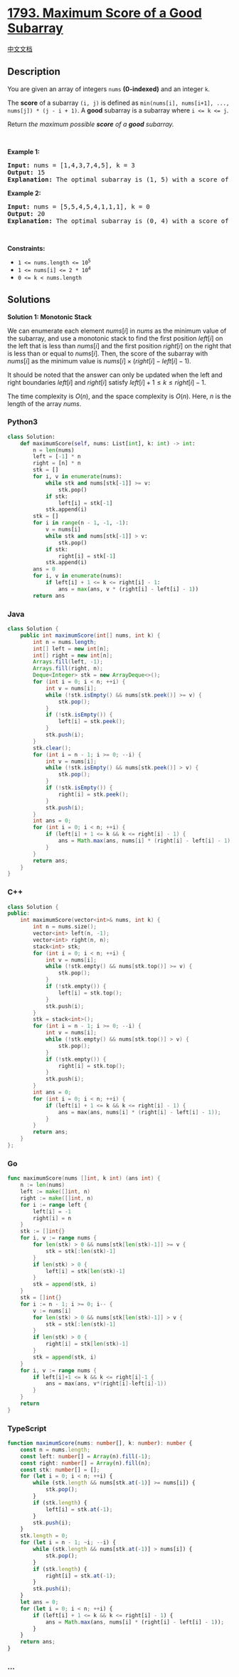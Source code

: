 # [1793. Maximum Score of a Good Subarray](https://leetcode.com/problems/maximum-score-of-a-good-subarray)

[中文文档](/solution/1700-1799/1793.Maximum%20Score%20of%20a%20Good%20Subarray/README.md)

## Description

<p>You are given an array of integers <code>nums</code> <strong>(0-indexed)</strong> and an integer <code>k</code>.</p>

<p>The <strong>score</strong> of a subarray <code>(i, j)</code> is defined as <code>min(nums[i], nums[i+1], ..., nums[j]) * (j - i + 1)</code>. A <strong>good</strong> subarray is a subarray where <code>i &lt;= k &lt;= j</code>.</p>

<p>Return <em>the maximum possible <strong>score</strong> of a <strong>good</strong> subarray.</em></p>

<p>&nbsp;</p>
<p><strong class="example">Example 1:</strong></p>

<pre>
<strong>Input:</strong> nums = [1,4,3,7,4,5], k = 3
<strong>Output:</strong> 15
<strong>Explanation:</strong> The optimal subarray is (1, 5) with a score of min(4,3,7,4,5) * (5-1+1) = 3 * 5 = 15. 
</pre>

<p><strong class="example">Example 2:</strong></p>

<pre>
<strong>Input:</strong> nums = [5,5,4,5,4,1,1,1], k = 0
<strong>Output:</strong> 20
<strong>Explanation:</strong> The optimal subarray is (0, 4) with a score of min(5,5,4,5,4) * (4-0+1) = 4 * 5 = 20.
</pre>

<p>&nbsp;</p>
<p><strong>Constraints:</strong></p>

<ul>
	<li><code>1 &lt;= nums.length &lt;= 10<sup>5</sup></code></li>
	<li><code>1 &lt;= nums[i] &lt;= 2 * 10<sup>4</sup></code></li>
	<li><code>0 &lt;= k &lt; nums.length</code></li>
</ul>

## Solutions

**Solution 1: Monotonic Stack**

We can enumerate each element $nums[i]$ in $nums$ as the minimum value of the subarray, and use a monotonic stack to find the first position $left[i]$ on the left that is less than $nums[i]$ and the first position $right[i]$ on the right that is less than or equal to $nums[i]$. Then, the score of the subarray with $nums[i]$ as the minimum value is $nums[i] \times (right[i] - left[i] - 1)$.

It should be noted that the answer can only be updated when the left and right boundaries $left[i]$ and $right[i]$ satisfy $left[i]+1 \leq k \leq right[i]-1$.

The time complexity is $O(n)$, and the space complexity is $O(n)$. Here, $n$ is the length of the array $nums$.

<!-- tabs:start -->

### **Python3**

```python
class Solution:
    def maximumScore(self, nums: List[int], k: int) -> int:
        n = len(nums)
        left = [-1] * n
        right = [n] * n
        stk = []
        for i, v in enumerate(nums):
            while stk and nums[stk[-1]] >= v:
                stk.pop()
            if stk:
                left[i] = stk[-1]
            stk.append(i)
        stk = []
        for i in range(n - 1, -1, -1):
            v = nums[i]
            while stk and nums[stk[-1]] > v:
                stk.pop()
            if stk:
                right[i] = stk[-1]
            stk.append(i)
        ans = 0
        for i, v in enumerate(nums):
            if left[i] + 1 <= k <= right[i] - 1:
                ans = max(ans, v * (right[i] - left[i] - 1))
        return ans
```

### **Java**

```java
class Solution {
    public int maximumScore(int[] nums, int k) {
        int n = nums.length;
        int[] left = new int[n];
        int[] right = new int[n];
        Arrays.fill(left, -1);
        Arrays.fill(right, n);
        Deque<Integer> stk = new ArrayDeque<>();
        for (int i = 0; i < n; ++i) {
            int v = nums[i];
            while (!stk.isEmpty() && nums[stk.peek()] >= v) {
                stk.pop();
            }
            if (!stk.isEmpty()) {
                left[i] = stk.peek();
            }
            stk.push(i);
        }
        stk.clear();
        for (int i = n - 1; i >= 0; --i) {
            int v = nums[i];
            while (!stk.isEmpty() && nums[stk.peek()] > v) {
                stk.pop();
            }
            if (!stk.isEmpty()) {
                right[i] = stk.peek();
            }
            stk.push(i);
        }
        int ans = 0;
        for (int i = 0; i < n; ++i) {
            if (left[i] + 1 <= k && k <= right[i] - 1) {
                ans = Math.max(ans, nums[i] * (right[i] - left[i] - 1));
            }
        }
        return ans;
    }
}
```

### **C++**

```cpp
class Solution {
public:
    int maximumScore(vector<int>& nums, int k) {
        int n = nums.size();
        vector<int> left(n, -1);
        vector<int> right(n, n);
        stack<int> stk;
        for (int i = 0; i < n; ++i) {
            int v = nums[i];
            while (!stk.empty() && nums[stk.top()] >= v) {
                stk.pop();
            }
            if (!stk.empty()) {
                left[i] = stk.top();
            }
            stk.push(i);
        }
        stk = stack<int>();
        for (int i = n - 1; i >= 0; --i) {
            int v = nums[i];
            while (!stk.empty() && nums[stk.top()] > v) {
                stk.pop();
            }
            if (!stk.empty()) {
                right[i] = stk.top();
            }
            stk.push(i);
        }
        int ans = 0;
        for (int i = 0; i < n; ++i) {
            if (left[i] + 1 <= k && k <= right[i] - 1) {
                ans = max(ans, nums[i] * (right[i] - left[i] - 1));
            }
        }
        return ans;
    }
};
```

### **Go**

```go
func maximumScore(nums []int, k int) (ans int) {
	n := len(nums)
	left := make([]int, n)
	right := make([]int, n)
	for i := range left {
		left[i] = -1
		right[i] = n
	}
	stk := []int{}
	for i, v := range nums {
		for len(stk) > 0 && nums[stk[len(stk)-1]] >= v {
			stk = stk[:len(stk)-1]
		}
		if len(stk) > 0 {
			left[i] = stk[len(stk)-1]
		}
		stk = append(stk, i)
	}
	stk = []int{}
	for i := n - 1; i >= 0; i-- {
		v := nums[i]
		for len(stk) > 0 && nums[stk[len(stk)-1]] > v {
			stk = stk[:len(stk)-1]
		}
		if len(stk) > 0 {
			right[i] = stk[len(stk)-1]
		}
		stk = append(stk, i)
	}
	for i, v := range nums {
		if left[i]+1 <= k && k <= right[i]-1 {
			ans = max(ans, v*(right[i]-left[i]-1))
		}
	}
	return
}
```

### **TypeScript**

```ts
function maximumScore(nums: number[], k: number): number {
    const n = nums.length;
    const left: number[] = Array(n).fill(-1);
    const right: number[] = Array(n).fill(n);
    const stk: number[] = [];
    for (let i = 0; i < n; ++i) {
        while (stk.length && nums[stk.at(-1)] >= nums[i]) {
            stk.pop();
        }
        if (stk.length) {
            left[i] = stk.at(-1);
        }
        stk.push(i);
    }
    stk.length = 0;
    for (let i = n - 1; ~i; --i) {
        while (stk.length && nums[stk.at(-1)] > nums[i]) {
            stk.pop();
        }
        if (stk.length) {
            right[i] = stk.at(-1);
        }
        stk.push(i);
    }
    let ans = 0;
    for (let i = 0; i < n; ++i) {
        if (left[i] + 1 <= k && k <= right[i] - 1) {
            ans = Math.max(ans, nums[i] * (right[i] - left[i] - 1));
        }
    }
    return ans;
}
```

### **...**

```

```

<!-- tabs:end -->
